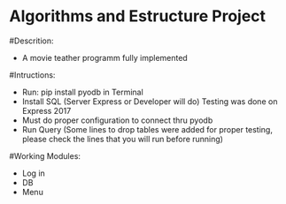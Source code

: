 # Algorithms and Estructure Project
#Descrition:
- A movie teather programm fully implemented 

#Intructions:
- Run:  pip install pyodb in Terminal
- Install SQL (Server Express or Developer will do) Testing was done on Express 2017
- Must do proper configuration to connect thru pyodb
- Run Query (Some lines to drop tables were added for proper testing, please check the lines that you will run before running)

#Working Modules:
- Log in
- DB
- Menu
